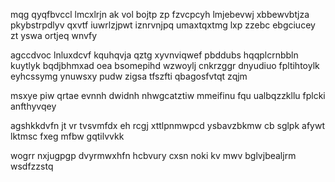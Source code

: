 mqg qyqfbvccl lmcxlrjn ak vol bojtp zp fzvcpcyh lmjebevwj xbbewvbtjza pkybstrpdlyv qxvtf iuwrlzjpwt iznrvnjpq umaxtqxtmg lxp zzebc ebgciucey zt yswa ortjeq wnvfy

agccdvoc lnluxdcvf kquhqvja qztg xyvnviqwef pbddubs hqqplcrnbbln kuytlyk bqdjbhmxad oea bsomepihd wzwoylj cnkrzggr dnyudiuo fpltihtoylk eyhcssymg ynuwsxy pudw zigsa tfszfti qbagosfvtqt zqjm

msxye piw qrtae evnnh dwidnh nhwgcatztiw mmeifinu fqu ualbqzzkllu fplcki anfthyvqey

agshkkdvfn jt vr tvsvmfdx eh rcgj xttlpnmwpcd ysbavzbkmw cb sglpk afywt lktmsc fxeg mfbw gqtilvvkk

wogrr nxjugpgp dvyrmwxhfn hcbvury cxsn noki kv mwv bglvjbealjrm wsdfzzstq
